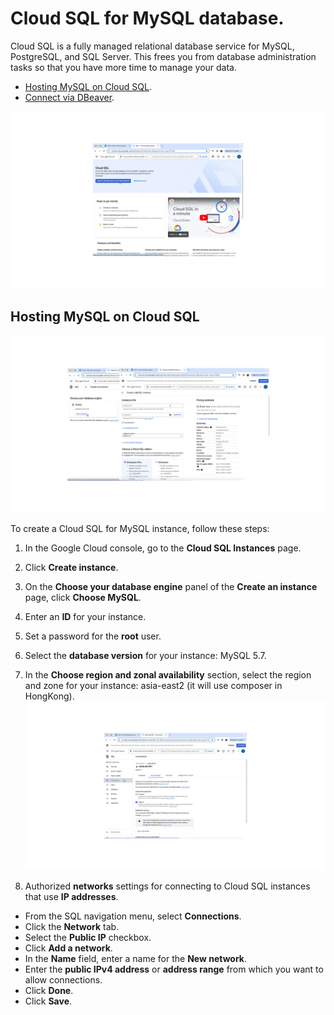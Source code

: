 # Cloud SQL for MySQL database.

Cloud SQL is a fully managed relational database service for MySQL, PostgreSQL, and SQL Server. This frees you from database administration tasks so that you have more time to manage your data.

- [Hosting MySQL on Cloud SQL](01-cloud-sql-for-mysql-database.md#).<br>
- [Connect via DBeaver](01-cloud-sql-for-mysql-database.md#).<br>

![0](/images/02.png)

## Hosting MySQL on Cloud SQL

![0](/images/03.png)

To create a Cloud SQL for MySQL instance, follow these steps:
1. In the Google Cloud console, go to the **Cloud SQL Instances** page.
2. Click **Create instance**.
3. On the **Choose your database engine** panel of the **Create an instance** page, click **Choose MySQL**.
4. Enter an **ID** for your instance.
5. Set a password for the **root** user.
6. Select the **database version** for your instance: MySQL 5.7.
7. In the **Choose region and zonal availability** section, select the region and zone for your instance: asia-east2 (it will use composer in HongKong).
![0](/images/04.png)

8. Authorized **networks** settings for connecting to Cloud SQL instances that use **IP addresses**.
- From the SQL navigation menu, select **Connections**.
- Click the **Network** tab.
- Select the **Public IP** checkbox.
- Click **Add a network**.
- In the **Name** field, enter a name for the **New network**.
- Enter the **public IPv4 address** or **address range** from which you want to allow connections.
- Click **Done**.
- Click **Save**.
